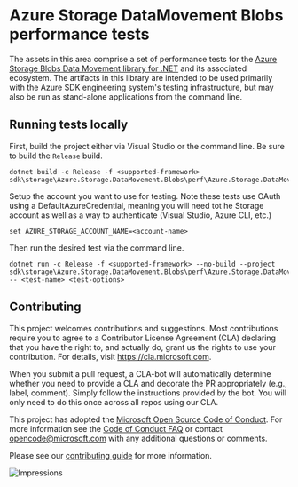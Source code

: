 # Azure Storage DataMovement Blobs performance tests

The assets in this area comprise a set of performance tests for the [Azure Storage Blobs Data Movement library for .NET](https://github.com/Azure/azure-sdk-for-net/tree/main/sdk/storage/Azure.Storage.DataMovement.Blobs) and its associated ecosystem.  The artifacts in this library are intended to be used primarily with the Azure SDK engineering system's testing infrastructure, but may also be run as stand-alone applications from the command line.
  
## Running tests locally
First, build the project either via Visual Studio or the command line. Be sure to build the `Release` build.
```
dotnet build -c Release -f <supported-framework> sdk\storage\Azure.Storage.DataMovement.Blobs\perf\Azure.Storage.DataMovement.Blobs.Perf\Azure.Storage.DataMovement.Blobs.Perf.csproj
```

Setup the account you want to use for testing. Note these tests use OAuth using a DefaultAzureCredential, meaning you will need
tot he Storage account as well as a way to authenticate (Visual Studio, Azure CLI, etc.)
```
set AZURE_STORAGE_ACCOUNT_NAME=<account-name>
```

Then run the desired test via the command line.
```
dotnet run -c Release -f <supported-framework> --no-build --project sdk\storage\Azure.Storage.DataMovement.Blobs\perf\Azure.Storage.DataMovement.Blobs.Perf\Azure.Storage.DataMovement.Blobs.Perf.csproj -- <test-name> <test-options>
```
  
## Contributing  

This project welcomes contributions and suggestions.  Most contributions require you to agree to a Contributor License Agreement (CLA) declaring that you have the right to, and actually do, grant us the rights to use your contribution. For details, visit https://cla.microsoft.com.

When you submit a pull request, a CLA-bot will automatically determine whether you need to provide a CLA and decorate the PR appropriately (e.g., label, comment). Simply follow the instructions provided by the bot. You will only need to do this once across all repos using our CLA.

This project has adopted the [Microsoft Open Source Code of Conduct](https://opensource.microsoft.com/codeofconduct/). For more information see the [Code of Conduct FAQ](https://opensource.microsoft.com/codeofconduct/faq/) or contact [opencode@microsoft.com](mailto:opencode@microsoft.com) with any additional questions or comments.

Please see our [contributing guide](https://github.com/Azure/azure-sdk-for-net/blob/main/CONTRIBUTING.md) for more information.
  
![Impressions](https://azure-sdk-impressions.azurewebsites.net/api/impressions/azure-sdk-for-net%2Fsdk%2Fstorage%2FAzure.Storage.Blobs.Perf%2FREADME.png)
